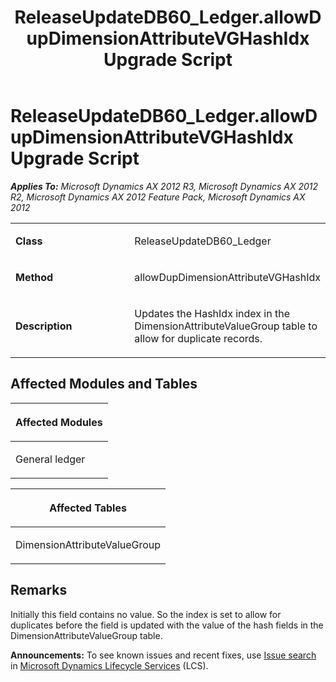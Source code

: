 ﻿---
title: ReleaseUpdateDB60_Ledger.allowDupDimensionAttributeVGHashIdx Upgrade Script
TOCTitle: ReleaseUpdateDB60_Ledger.allowDupDimensionAttributeVGHashIdx Upgrade Script
ms:assetid: 197b89af-4cf7-73fa-8839-bc1e0c34ccf8
ms:mtpsurl: https://msdn.microsoft.com/en-us/library/JJ718631(v=AX.60)
ms:contentKeyID: 49706915
ms.date: 05/18/2015
mtps_version: v=AX.60
---

# ReleaseUpdateDB60\_Ledger.allowDupDimensionAttributeVGHashIdx Upgrade Script 


_**Applies To:** Microsoft Dynamics AX 2012 R3, Microsoft Dynamics AX 2012 R2, Microsoft Dynamics AX 2012 Feature Pack, Microsoft Dynamics AX 2012_

<table>
<colgroup>
<col style="width: 50%" />
<col style="width: 50%" />
</colgroup>
<tbody>
<tr class="odd">
<td><p><strong>Class</strong></p></td>
<td><p>ReleaseUpdateDB60_Ledger</p></td>
</tr>
<tr class="even">
<td><p><strong>Method</strong></p></td>
<td><p>allowDupDimensionAttributeVGHashIdx</p></td>
</tr>
<tr class="odd">
<td><p><strong>Description</strong></p></td>
<td><p>Updates the HashIdx index in the DimensionAttributeValueGroup table to allow for duplicate records.</p></td>
</tr>
</tbody>
</table>


## Affected Modules and Tables

<table>
<colgroup>
<col style="width: 100%" />
</colgroup>
<thead>
<tr class="header">
<th><p>Affected Modules</p></th>
</tr>
</thead>
<tbody>
<tr class="odd">
<td><p>General ledger</p></td>
</tr>
</tbody>
</table>


<table>
<colgroup>
<col style="width: 100%" />
</colgroup>
<thead>
<tr class="header">
<th><p>Affected Tables</p></th>
</tr>
</thead>
<tbody>
<tr class="odd">
<td><p>DimensionAttributeValueGroup</p></td>
</tr>
</tbody>
</table>


## Remarks

Initially this field contains no value. So the index is set to allow for duplicates before the field is updated with the value of the hash fields in the DimensionAttributeValueGroup table.

  
**Announcements:** To see known issues and recent fixes, use [Issue search](http://go.microsoft.com/fwlink/?linkid=389258) in [Microsoft Dynamics Lifecycle Services](http://go.microsoft.com/fwlink/?linkid=306505) (LCS).

